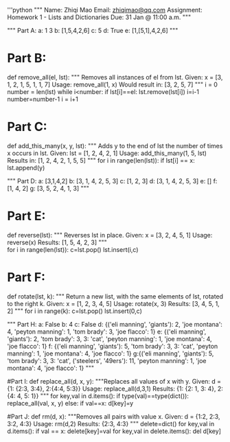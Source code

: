 '''python
"""
Name: Zhiqi Mao
Email: zhiqimao@qq.com
Assignment: Homework 1 - Lists and Dictionaries
Due: 31 Jan @ 11:00 a.m.
"""

"""
Part A:
a: 1 3
b: [1,5,4,2,6]
c: 5
d: True
e: [1,[5,1],4,2,6]
"""

# Part B:
def remove_all(el, lst):
    """
    Removes all instances of el from lst.
    Given: x = [3, 1, 2, 1, 5, 1, 1, 7]
    Usage: remove_all(1, x)
    Would result in: [3, 2, 5, 7]
    """
    i = 0
    number = len(lst)
    while i<number:
      if lst[i]==el:
        lst.remove(lst[i])
        i=i-1
        number=number-1
      i = i+1

# Part C:
def add_this_many(x, y, lst):
  """ Adds y to the end of lst the number of times x occurs in lst. 
  Given: lst = [1, 2, 4, 2, 1]
  Usage: add_this_many(1, 5, lst)
  Results in: [1, 2, 4, 2, 1, 5, 5]
  """
  for i in range(len(lst)):
    if lst[i] == x:
      lst.append(y)
      
"""
Part D:
a: [3,1,4,2]
b: [3, 1, 4, 2, 5, 3]
c: [1, 2, 3]
d: [3, 1, 4, 2, 5, 3]
e: []
f: [1, 4, 2]
g: [3, 5, 2, 4, 1, 3]
"""

# Part E:
def reverse(lst):
  """ Reverses lst in place. 
  Given: x = [3, 2, 4, 5, 1] 
  Usage: reverse(x)
  Results: [1, 5, 4, 2, 3]
  """  
  for i in range(len(lst)):
   c=lst.pop()
   lst.insert(i,c)

# Part F:
def rotate(lst, k):
  """ Return a new list, with the same elements of lst, rotated to the right k.
  Given: x = [1, 2, 3, 4, 5]
  Usage: rotate(x, 3)
  Results: [3, 4, 5, 1, 2]
  """
  for i in range(k):
    c=lst.pop()
    lst.insert(0,c)

"""
Part H:
a: False
b: 4
c: False
d: {('eli manning', 'giants'): 2, 'joe montana': 4, 'peyton manning': 1, 'tom brady': 3, 'joe flacco': 1}
e: {('eli manning', 'giants'): 2, 'tom brady': 3, 3: 'cat', 'peyton manning': 1, 'joe montana': 4, 'joe flacco': 1}
f: {('eli manning', 'giants'): 5, 'tom brady': 3, 3: 'cat', 'peyton manning': 1, 'joe montana': 4, 'joe flacco': 1}
g:{('eli manning', 'giants'): 5, 'tom brady': 3, 3: 'cat', ('steelers', '49ers'): 11, 'peyton manning': 1, 'joe montana': 4, 'joe flacco': 1}
"""

#Part I:
def replace_all(d, x, y):
  """Replaces all values of x with y. 
  Given: d = {1: {2:3, 3:4}, 2:{4:4, 5:3}} 
  Usage: replace_all(d,3,1)
  Results: {1: {2: 1, 3: 4}, 2: {4: 4, 5: 1}} 
  """
  for key,val in d.items():
    if type(val)==type(dict()):
      replace_all(val, x, y)
    else:
      if val==x:
        d[key]=y

  
#Part J:
def rm(d, x):
  """Removes all pairs with value x. 
  Given:  d = {1:2, 2:3, 3:2, 4:3}
  Usage:  rm(d,2)
  Results: {2:3, 4:3}
  """
  delete=dict()
  for key,val in d.items():
    if val == x:
      delete[key]=val
  for key,val in delete.items():
    del d[key]
